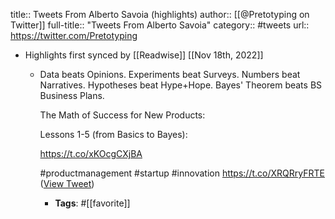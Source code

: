 title:: Tweets From Alberto Savoia (highlights)
author:: [[@Pretotyping on Twitter]]
full-title:: "Tweets From Alberto Savoia"
category:: #tweets
url:: https://twitter.com/Pretotyping

- Highlights first synced by [[Readwise]] [[Nov 18th, 2022]]
	- Data beats Opinions.
	  Experiments beat Surveys.
	  Numbers beat Narratives.
	  Hypotheses beat Hype+Hope.
	  Bayes' Theorem beats BS Business Plans.
	  
	  The Math of Success for New Products:
	  
	  Lessons 1-5 (from Basics to Bayes):
	  
	  https://t.co/xKOcgCXjBA
	  
	  #productmanagement #startup #innovation https://t.co/XRQRryFRTE ([View Tweet](https://twitter.com/search?q=Data%20beats%20Opinions.%20Experiments%20beat%20Surveys.%20Numbers%20beat%20Narratives.%20Hypotheses%20beat%20Hype%2BHope.%20Bayes%27%20Theorem%20beats%20BS%20Business%20Plans.%20%20The%20Math%20of%20Success%20for%20New%20Products%3A%20%20Lessons%201-5%20%28from%20Basics%20to%20Bayes%29%3A%20%20https%3A//t.co/xKOcgCXjBA%20%20%28from%3A%40Pretotyping%29))
		- **Tags**: #[[favorite]]